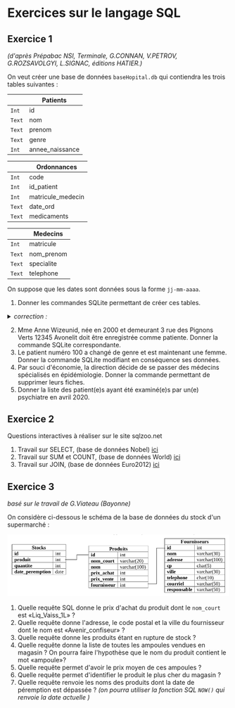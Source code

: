 # Exercices sur le langage SQL

## Exercice 1
*(d'après Prépabac NSI, Terminale, G.CONNAN, V.PETROV, G.ROZSAVOLGYI, L.SIGNAC, éditions HATIER.)*

On veut créer une base de données ```baseHopital.db```  qui contiendra les trois tables suivantes :

|  | Patients |
|-----|----|
| ```Int```  | id |
| ```Text```  | nom |
| ```Text```  | prenom |
| ```Text```  | genre |
| ```Int```  | annee_naissance |


|  | Ordonnances |
|-----|----|
| ```Int```  | code |
| ```Int```  | id_patient |
| ```Int```  | matricule_medecin |
| ```Text```  | date_ord |
| ```Text```  | medicaments |

|  | Medecins |
|-----|----|
| ```Int```  | matricule |
| ```Text```  | nom_prenom |
| ```Text```  | specialite |
| ```Text```  | telephone |


On suppose que les dates sont données sous la forme ```jj-mm-aaaa```.

1. Donner les commandes SQLite permettant de créer ces tables.

<details><summary> <em>correction :</em>  </summary>
<p>
CREATE TABLE Patients(
    id INTEGER PRIMARY KEY,
    nom TEXT,
    prenom TEXT,
    genre TEXT,
    annee_naissance INTERGER
);
</p>
</details>

2. Mme Anne Wizeunid, née en 2000 et demeurant 3 rue des Pignons Verts 12345 Avonelit doit être enregistrée comme patiente. Donner la commande SQLite correspondante.
3. Le patient numéro 100 a changé de genre et est maintenant une femme. Donner la commande SQLite modifiant en conséquence ses données.
4. Par souci d'économie, la direction décide de se passer des médecins spécialisés en épidémiologie. Donner la commande permettant de supprimer leurs fiches.
5. Donner la liste des patient(e)s ayant été examiné(e)s par un(e) psychiatre en avril 2020.
 

## Exercice 2

Questions interactives à réaliser sur le site sqlzoo.net

1. Travail sur SELECT, (base de données Nobel) [ici](https://sqlzoo.net/wiki/SELECT_from_Nobel_Tutorial)
2. Travail sur SUM et COUNT, (base de données World) [ici](https://sqlzoo.net/wiki/SUM_and_COUNT)
3. Travail sur JOIN, (base de données Euro2012) [ici](https://sqlzoo.net/wiki/The_JOIN_operation)


## Exercice 3
_basé sur le travail de G.Viateau (Bayonne)_

On considère ci-dessous le schéma de la base de données du stock d'un supermarché :

![](data/exo3_schema.png)

1. Quelle requête SQL donne le prix d'achat du produit dont le ```nom_court``` est «Liq_Vaiss_1L» ?
2. Quelle requête donne l'adresse, le code postal et la ville du fournisseur dont le nom est «Avenir_confiseur» ?
3. Quelle requête donne les produits étant en rupture de stock ?
4. Quelle requête donne la liste de toutes les ampoules vendues en magasin ? On pourra faire l'hypothèse que le nom du produit contient le mot «ampoule»?
5. Quelle requête permet d'avoir le prix moyen de ces ampoules ?
6. Quelle requête permet d'identifier le produit le plus cher du magasin ?
7. Quelle requête renvoie les noms des produits dont la date de péremption est dépassée ? _(on pourra utiliser la fonction SQL ```NOW()``` qui renvoie la date actuelle )_

